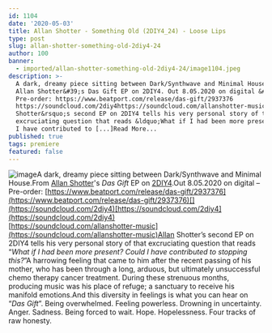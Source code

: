 ```yaml
---
id: 1104
date: '2020-05-03'
title: Allan Shotter - Something Old (2DIY4_24) - Loose Lips
type: post
slug: allan-shotter-something-old-2diy4-24
author: 100
banner:
  - imported/allan-shotter-something-old-2diy4-24/image1104.jpeg
description: >-
  A dark, dreamy piece sitting between Dark/Synthwave and Minimal House. From
  Allan Shotter&#39;s Das Gift EP on 2DIY4. Out 8.05.2020 on digital &#8211;
  Pre-order: https://www.beatport.com/release/das-gift/2937376
  https://soundcloud.com/2diy4https://soundcloud.com/allanshotter-music Allan
  Shotter&rsquo;s second EP on 2DIY4 tells his very personal story of that
  excruciating question that reads &ldquo;What if I had been more present? Could
  I have contributed to [...]Read More...
published: true
tags: premiere
featured: false
---
```

![image](../imported/allan-shotter-something-old-2diy4-24/image1104.jpeg)A dark, dreamy piece sitting between Dark/Synthwave and Minimal House.From [Allan Shotter](https://www.residentadvisor.net/dj/allanshotter)'s _Das Gift_ EP on [2DIY4](https://www.diynamic.com/discography/2diy4/).Out 8.05.2020 on digital – Pre-order: [](https://www.beatport.com/release/das-gift/2937376)[https://www.beatport.com/release/das-gift/2937376](https://www.beatport.com/release/das-gift/2937376)[](https://soundcloud.com/2diy4)[https://soundcloud.com/2diy4](https://soundcloud.com/2diy4)  
[](https://soundcloud.com/allanshotter-music)[https://soundcloud.com/allanshotter-music](https://soundcloud.com/allanshotter-music)Allan Shotter’s second EP on 2DIY4 tells his very personal story of that excruciating question that reads “_What if I had been more present? Could I have contributed to stopping this?_”A harrowing feeling that came to him after the recent passing of his mother, who has been through a long, arduous, but ultimately unsuccessful chemo therapy cancer treatment. During these strenuous months, producing music was his place of refuge; a sanctuary to receive his manifold emotions.And this diversity in feelings is what you can hear on “_Das Gift_”. Being overwhelmed. Feeling powerless. Drowning in uncertainty. Anger. Sadness. Being forced to wait. Hope. Hopelessness. Four tracks of raw honesty.
